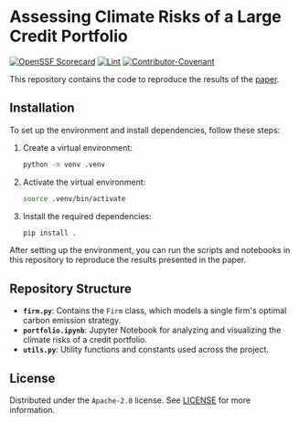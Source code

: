 <!--
Before You Start

As much as possible, we have tried to provide enough tooling to get you up and
running quickly and with a minimum of effort. This includes sane defaults for
documentation; templates for bug reports, feature requests, and pull requests;
and [GitHub Actions](https://github.com/features/actions) that will
automatically manage stale issues and pull requests. This latter defaults to
labeling issues and pull requests as stale after 60 days of inactivity, and
closing them after 7 additional days of inactivity. These
[defaults](.github/workflows/stale.yml) and more can be configured. For
configuration options, please consult the documentation for the [stale
action](https://github.com/actions/stale).

In trying to keep this template as generic and reusable as possible, there are
some things that were omitted out of necessity and others that need a little
tweaking. Before you begin developing in earnest, there are a few changes that
need to be made:

- [ ] Replace `<INSERT_CONTACT_METHOD>` in
  [`CODE_OF_CONDUCT.md`](CODE_OF_CONDUCT.md) with a suitable communication
  channel.
- [ ] Change references to `org_name` to the name of the org your repository belongs
  to e.g., `bloomberg`:
  - [ ] In [`README.md`](README.md)
  - [ ] In [`CONTRIBUTING.md`](CONTRIBUTING.md)
- [ ] Change references to `repo_name` to the name of your new repository:
  - [ ] In [`README.md`](README.md)
  - [ ] In [`CONTRIBUTING.md`](CONTRIBUTING.md)
- [ ] Update the Release and Lint `README` badges to point to your project URL.
- [ ] Update the links to `CONTRIBUTING.md` to point to your project URL:
  - [ ] In
    [`.github/ISSUE_TEMPLATE/bug_report.yml`](.github/ISSUE_TEMPLATE/bug_report.yml)
  - [ ] In
    [`.github/ISSUE_TEMPLATE/feature_request.yml`](.github/ISSUE_TEMPLATE/feature_request.yml)
  - [ ] In
    [`.github/pull_request_template.md`](.github/pull_request_template.md)
- [ ] Update the `Affected Version` tags in
  [`.github/ISSUE_TEMPLATE/bug_report.yml`](.github/ISSUE_TEMPLATE/bug_report.yml)
  if applicable.
- [ ] Replace the `<project name>` placeholder with the name of your project:
  - [ ] In [`CONTRIBUTING.md`](CONTRIBUTING.md)
  - [ ] In [`SECURITY.md`](SECURITY.md)
- [ ] Add names and contact information for the project maintainers to
  [`MAINTAINERS.md`](MAINTAINERS.md).
- [ ] Update the `<project-name>` placeholder in
  [`.github/CODEOWNERS`](.github/CODEOWNERS) as well as the
  `<maintainer-team-name>` and `<admin-team-name>` entries.
- [ ] Delete the release placeholder content in [`CHANGELOG.md`](CHANGELOG.md).
  We encourage you to [keep a changelog](https://keepachangelog.com/en/1.0.0/).
- [ ] Configure [`.github/dependabot.yml`](.github/dependabot.yml) for your project's
  language and tooling dependencies.
- [ ] 🚨 Delete this section of the `README`!
-->
# Assessing Climate Risks of a Large Credit Portfolio

[![OpenSSF Scorecard](https://api.scorecard.dev/projects/github.com/bloomberg/climate-credit-risk/badge)](https://scorecard.dev/viewer/?uri=github.com/bloomberg/climate-credit-risk)
[![Lint](https://github.com/bloomberg/climate-credit-risk/actions/workflows/lint.yml/badge.svg?branch=main)](https://github.com/marketplace/actions/super-linter)
[![Contributor-Covenant](https://img.shields.io/badge/Contributor%20Covenant-2.1-fbab2c.svg)](CODE_OF_CONDUCT.md)

This repository contains the code to reproduce the results of the [paper](https://hal.science/hal-04665712/document).

## Installation

To set up the environment and install dependencies, follow these steps:

1. Create a virtual environment:

   ```bash
   python -m venv .venv
   ```

2. Activate the virtual environment:

    ```bash
    source .venv/bin/activate
    ```

3. Install the required dependencies:

   ```bash
   pip install .
   ```

After setting up the environment, you can run the scripts and notebooks in this
 repository to reproduce the results presented in the paper.

## Repository Structure

- **`firm.py`**: Contains the `Firm` class, which models a single firm's optimal
  carbon emission strategy.
- **`portfolio.ipynb`**: Jupyter Notebook for analyzing and visualizing the
  climate risks of a credit portfolio.
- **`utils.py`**: Utility functions and constants used across the project.

## License

Distributed under the `Apache-2.0` license. See [LICENSE](LICENSE) for more
information.
